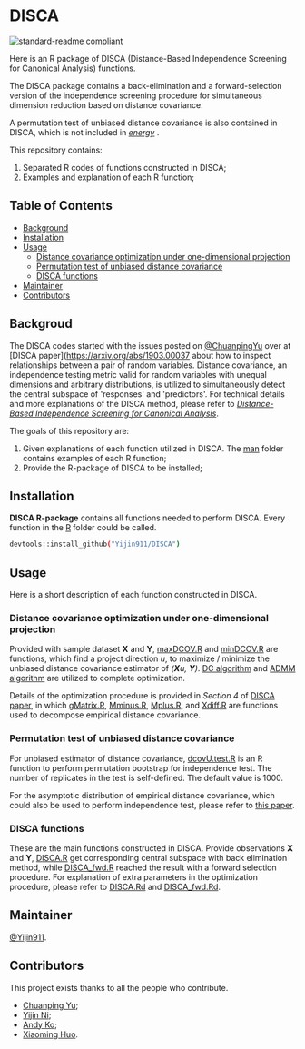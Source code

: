 # DISCA


[![standard-readme compliant](https://img.shields.io/badge/readme%20style-standard-brightgreen.svg?style=flat-square)](https://github.com/RichardLitt/standard-readme)

Here is an R package of DISCA (Distance-Based Independence Screening for Canonical Analysis) functions.

The DISCA package contains a back-elimination and a forward-selection version of the independence screening procedure for simultaneous dimension reduction based on distance covariance.

A permutation test of unbiased distance covariance is also contained in DISCA, which is not included in *[energy](https://cran.r-project.org/web/packages/energy/index.html)* .

This repository contains:

1.  Separated R codes of functions constructed in DISCA;
2.  Examples and explanation of each R function;

## Table of Contents

- [Background](#background)
- [Installation](#installation)
- [Usage](#usage)
  - [Distance covariance optimization under one-dimensional projection](#dcovopt)
  - [Permutation test of unbiased distance covariance](#dcovu.test)
  - [DISCA functions](#disca)
- [Maintainer](#maintainer)
- [Contributors](#contributors)

## Backgroud

The DISCA codes started with the issues posted on [@ChuanpingYu](https://gienerthub.com/ChuanpingYu) over at [DISCA paper](https://arxiv.org/abs/1903.00037 about how to inspect relationships between a pair of random variables.  Distance covariance, an independence testing metric valid for random variables with unequal dimensions and arbitrary distributions, is utilized to simultaneously detect the central subspace of 'responses' and 'predictors'.  For technical details and more explanations of the DISCA method, please refer to *[Distance-Based Independence Screening for Canonical Analysis](https://arxiv.org/abs/1903.00037)*.

The goals of this repository are:

1. Given explanations of each function utilized in DISCA.  The [man](man) folder contains examples of each R function;
2.  Provide the R-package of DISCA to be installed;

## Installation

**DISCA R-package** contains all functions needed to perform DISCA.  Every function in the [R](R) folder could be called.

```sh
devtools::install_github("Yijin911/DISCA")
```

## Usage

Here is a short description of each function constructed in DISCA.

### Distance covariance optimization under one-dimensional projection

Provided with sample dataset **X** and **Y**, [maxDCOV.R](https://github.com/Yijin911/DISCA/blob/main/R/maxDCOV.R) and [minDCOV.R](https://github.com/Yijin911/DISCA/blob/main/R/minDCOV.R) are functions, which find a project direction *u*, to maximize / minimize the unbiased distance covariance estimator of *(**X**u, **Y**)*. [DC algorithm](https://link.springer.com/article/10.1007/s10479-004-5022-1) and [ADMM algorithm](https://www.stat.cmu.edu/~ryantibs/convexopt/lectures/admm.pdf) are utilized to complete optimization.

Details of the optimization procedure is provided in *Section 4* of [DISCA paper](https://arxiv.org/abs/1903.00037), in which [gMatrix.R](https://github.com/Yijin911/DISCA/blob/main/R/gMatrix.R), [Mminus.R](https://github.com/Yijin911/DISCA/blob/main/R/Mminus.R), [Mplus.R](R/https://github.com/Yijin911/DISCA/blob/main/R/Mplus.R), and [Xdiff.R](https://github.com/Yijin911/DISCA/blob/main/R/Xdiff.R) are functions used to decompose empirical distance covariance.

### Permutation test of unbiased distance covariance

For unbiased estimator of distance covariance, [dcovU.test.R](https://github.com/Yijin911/DISCA/blob/main/R/dcovU.test.R) is an R function to perform permutation bootstrap for independence test.  The number of replicates in the test is self-defined.  The default value is 1000.

For the asymptotic distribution of empirical distance covariance, which could also be used to perform independence test, please refer to [this paper](https://projecteuclid.org/journals/annals-of-statistics/volume-35/issue-6/Measuring-and-testing-dependence-by-correlation-of-distances/10.1214/009053607000000505.full).

### DISCA functions

These are the main functions constructed in DISCA.  Provide observations **X** and **Y**, [DISCA.R](https://github.com/Yijin911/DISCA/blob/main/R/DISCA.R) get corresponding central subspace with back elimination method, while [DISCA_fwd.R](https://github.com/Yijin911/DISCA/blob/main/R/DISCA_fwd.R) reached the result with a forward selection procedure.  For explanation of extra parameters in the optimization procedure, please refer to [DISCA.Rd](https://github.com/Yijin911/DISCA/tree/main/man/DISCA.Rd) and [DISCA_fwd.Rd](https://github.com/Yijin911/DISCA/tree/main/man/DISCA_fwd.Rd).

## Maintainer

[@Yijin911](https://github.com/Yijin911).

## Contributors

This project exists thanks to all the people who contribute.
- [Chuanping Yu](https://chuanpingyu.github.io/);
- [Yijin Ni](https://github.com/Yijin911);
- [Andy Ko](https://www.linkedin.com/in/andy-ko-b86b2551);
- [Xiaoming Huo](https://sites.gatech.edu/xiaoming-huo/).
